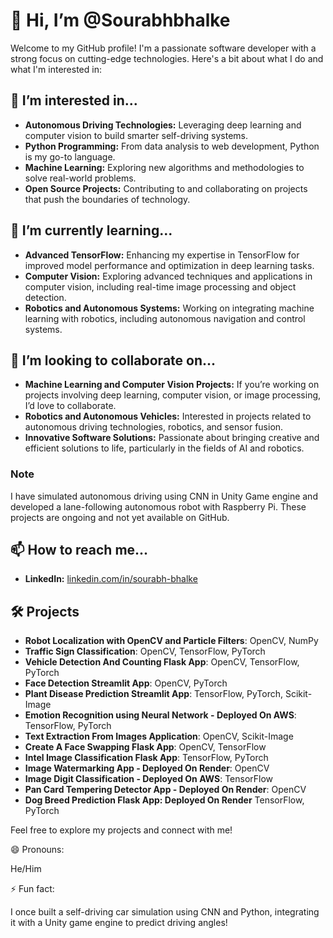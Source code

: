 # 👋 Hi, I’m @Sourabhbhalke

Welcome to my GitHub profile! I'm a passionate software developer with a strong focus on cutting-edge technologies. Here's a bit about what I do and what I'm interested in:

## 👀 I’m interested in...

- **Autonomous Driving Technologies:** Leveraging deep learning and computer vision to build smarter self-driving systems.
- **Python Programming:** From data analysis to web development, Python is my go-to language.
- **Machine Learning:** Exploring new algorithms and methodologies to solve real-world problems.
- **Open Source Projects:** Contributing to and collaborating on projects that push the boundaries of technology.

## 🌱 I’m currently learning...

- **Advanced TensorFlow:** Enhancing my expertise in TensorFlow for improved model performance and optimization in deep learning tasks.
- **Computer Vision:** Exploring advanced techniques and applications in computer vision, including real-time image processing and object detection.
- **Robotics and Autonomous Systems:** Working on integrating machine learning with robotics, including autonomous navigation and control systems.

## 💞️ I’m looking to collaborate on...

- **Machine Learning and Computer Vision Projects:** If you’re working on projects involving deep learning, computer vision, or image processing, I’d love to collaborate.
- **Robotics and Autonomous Vehicles:** Interested in projects related to autonomous driving technologies, robotics, and sensor fusion.
- **Innovative Software Solutions:** Passionate about bringing creative and efficient solutions to life, particularly in the fields of AI and robotics.

### Note

I have simulated autonomous driving using CNN in Unity Game engine and developed a lane-following autonomous robot with Raspberry Pi. These projects are ongoing and not yet available on GitHub.


## 📫 How to reach me...

- **LinkedIn:** [linkedin.com/in/sourabh-bhalke](https://linkedin.com/in/sourabh-bhalke)

## 🛠️ Projects

- **Robot Localization with OpenCV and Particle Filters**: OpenCV, NumPy
- **Traffic Sign Classification**: OpenCV, TensorFlow, PyTorch
- **Vehicle Detection And Counting Flask App**: OpenCV, TensorFlow, PyTorch
- **Face Detection Streamlit App**: OpenCV, PyTorch
- **Plant Disease Prediction Streamlit App**: TensorFlow, PyTorch, Scikit-Image
- **Emotion Recognition using Neural Network - Deployed On AWS**: TensorFlow, PyTorch
- **Text Extraction From Images Application**: OpenCV, Scikit-Image
- **Create A Face Swapping Flask App**: OpenCV, TensorFlow
- **Intel Image Classification Flask App**: TensorFlow, PyTorch
- **Image Watermarking App - Deployed On Render**: OpenCV
- **Image Digit Classification - Deployed On AWS**: TensorFlow
- **Pan Card Tempering Detector App - Deployed On Render**: OpenCV
- **Dog Breed Prediction Flask App: Deployed On Render** TensorFlow, PyTorch


Feel free to explore my projects and connect with me!


😄 Pronouns:

He/Him


⚡ Fun fact:

I once built a self-driving car simulation using CNN and Python, integrating it with a Unity game engine to predict driving angles!
